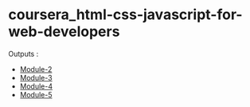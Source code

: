 ﻿# coursera_html-css-javascript-for-web-developers
Outputs :

* [Module-2]()
* [Module-3]()
* [Module-4]()
* [Module-5]()
